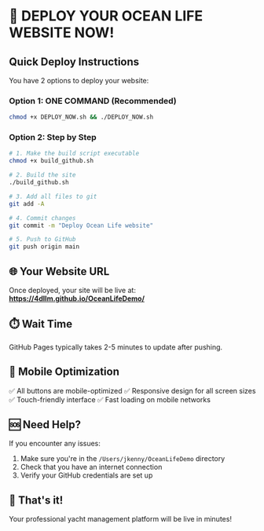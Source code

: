 # 🚀 DEPLOY YOUR OCEAN LIFE WEBSITE NOW!

## Quick Deploy Instructions

You have 2 options to deploy your website:

### Option 1: ONE COMMAND (Recommended)
```bash
chmod +x DEPLOY_NOW.sh && ./DEPLOY_NOW.sh
```

### Option 2: Step by Step
```bash
# 1. Make the build script executable
chmod +x build_github.sh

# 2. Build the site
./build_github.sh

# 3. Add all files to git
git add -A

# 4. Commit changes
git commit -m "Deploy Ocean Life website"

# 5. Push to GitHub
git push origin main
```

## 🌐 Your Website URL
Once deployed, your site will be live at:
**https://4dllm.github.io/OceanLifeDemo/**

## ⏱️ Wait Time
GitHub Pages typically takes 2-5 minutes to update after pushing.

## 📱 Mobile Optimization
✅ All buttons are mobile-optimized
✅ Responsive design for all screen sizes
✅ Touch-friendly interface
✅ Fast loading on mobile networks

## 🆘 Need Help?
If you encounter any issues:
1. Make sure you're in the `/Users/jkenny/OceanLifeDemo` directory
2. Check that you have an internet connection
3. Verify your GitHub credentials are set up

## 🎉 That's it!
Your professional yacht management platform will be live in minutes!